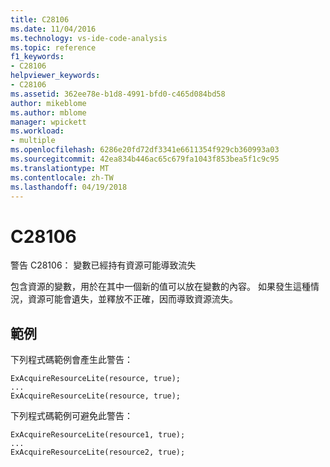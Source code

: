 ```yaml
---
title: C28106
ms.date: 11/04/2016
ms.technology: vs-ide-code-analysis
ms.topic: reference
f1_keywords:
- C28106
helpviewer_keywords:
- C28106
ms.assetid: 362ee78e-b1d8-4991-bfd0-c465d084bd58
author: mikeblome
ms.author: mblome
manager: wpickett
ms.workload:
- multiple
ms.openlocfilehash: 6286e20fd72df3341e6611354f929cb360993a03
ms.sourcegitcommit: 42ea834b446ac65c679fa1043f853bea5f1c9c95
ms.translationtype: MT
ms.contentlocale: zh-TW
ms.lasthandoff: 04/19/2018
---
```

# <a name="c28106"></a>C28106
警告 C28106： 變數已經持有資源可能導致流失

 包含資源的變數，用於在其中一個新的值可以放在變數的內容。 如果發生這種情況，資源可能會遺失，並釋放不正確，因而導致資源流失。

## <a name="example"></a>範例
 下列程式碼範例會產生此警告：

```
ExAcquireResourceLite(resource, true);
...
ExAcquireResourceLite(resource, true);
```

 下列程式碼範例可避免此警告：

```
ExAcquireResourceLite(resource1, true);
...
ExAcquireResourceLite(resource2, true);
```